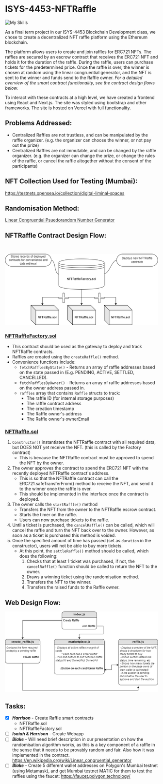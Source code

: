 # ISYS-4453-NFTRaffle

![My Skills](https://skillicons.dev/icons?i=solidity,html,javascript,css,bootstrap)

 As a final term project in our ISYS-4453 Blockchain Development class, we chose to create a decentralized NFT raffle platform using the Ethereum blockchain. 
 
 The platform allows users to create and join raffles for ERC721 NFTs. The raffles are secured by an escrow contract that receives the ERC721 NFT and holds it for the duration of the raffle.
 During the raffle, users can purchase tickets for the predetermined price. Once the raffle is over, the winner is chosen at random using the linear congruential generator, and the NFT is sent to the winner and funds send to the Raffle owner. *For a detailed overview of the smart contract functionality, see the contract design flows below.*

 To interact with these contracts at a high level, we have created a frontend using React and Next.js. The site was styled using bootstrap and other frameworks. The site is hosted on Vercel with full functionality.

## Problems Addressed:
- Centralized Raffles are not trustless, and can be manipulated by the raffle organizer. (e.g. the organizer can choose the winner, or not pay out the prize)
- Centralized Raffles are not immutable, and can be changed by the raffle organizer. (e.g. the organizer can change the prize, or change the rules of the raffle, or cancel the raffle altogether without the consent of the participants)

## NFT Collection Used for Testing (Mumbai):

https://testnets.opensea.io/collection/digital-liminal-spaces

## Randomisation Method:

[Linear Congruential Psuedorandom Number Generator](https://en.wikipedia.org/wiki/Linear_congruential_generator)

## NFTRaffle Contract Design Flow:
<br>

![diagram](media/nft_raffle_diagram.png)

### [**NFTRaffleFactory.sol**](blockchain/contracts/NFTRaffleFactory.sol)
* This contract should be used as the gateway to deploy and track NFTRaffle contracts.
* Raffles are created using the `createRaffle()` method.
* Convenience functions include:
    - `fetchRafflesByState()` - Returns an array of raffle addresses based on the state passed in (E.g. PENDING, ACTIVE, SETTLED, CANCELLED).
    - `fetchRafflesByOwner()` - Returns an array of raffle addresses based on the owner address passed in.
    - `raffles` array that contains `Raffle` structs to track:
        * The raffle ID (for internal storage purposes)
        * The raffle contract address
        * The creation timestamp
        * The Raffle owner's address
        * The Raffle owner's ownerEmail

### [**NFTRaffle.sol**](blockchain/contracts/NFTRaffle.sol)
1. `Constructor()` instantiates the NFTRaffle contract with all required data, but DOES NOT yet receive the NFT. (this is called by the Factory contract)
    - This is because the NFTRaffle contract must be approved to spend the NFT by the owner.
2. The owner approves the contract to spend the ERC721 NFT with the recently deployed NFTRaffle contract's address.
    * This is so that the NFTRaffle contract can call the ERC721.safeTransferFrom() method to receive the NFT, and send it to the winner once the raffle is over.
    * This should be implemented in the interface once the contract is deployed.
3. The owner calls the `startRaffle()` method
    - Transfers the NFT from the owner to the NFTRaffle escrow contract.
    - Starts the timer on the raffle.
    - Users can now purchase tickets to the raffle.
4. Until a ticket is purchased, the `cancelRaffle()` can be called, which will cancel the raffle and turn the NFT back over to the owner. However, as soon as a ticket is purchased this method is voided.
5. Once the specified amount of time has passed (set as `duration` in the constructor), users will not be able to buy more tickets. 
    - At this point, the `settleRaffle()` method should be called, which does the following: 
        1. Checks that at least 1 ticket was purchased, if not, the `cancelRaffle()` function should be called to return the NFT to the owner. 
        2. Draws a winning ticket using the randomisation method.
        3. Transfers the NFT to the winner.
        4. Transfers the raised funds to the Raffle owner.

## Web Design Flow:
![img](media/diagram2.png)

## Tasks:
- [x] _**Harrison**_ - Create Raffle smart contracts
    * NFTRaffle.sol
    * NFTRaffleFactory.sol
- [ ] _**Isaiah & Harrison**_ - Create Webapp
- [ ] **_Blake_** - Will need brief description in our presentation on how the randomisation algorithm works, as this is a key component of a raffle in the sense that it needs to be provably random and fair. Also how it was implemented in the contract. https://en.wikipedia.org/wiki/Linear_congruential_generator
- [ ] **_Blake_** - Create 5 different wallet addresses on Polygon's Mumbai testnet (using Metamask), and get Mumbai testnet MATIC for them to test the raffles using the faucet: https://faucet.polygon.technology/
